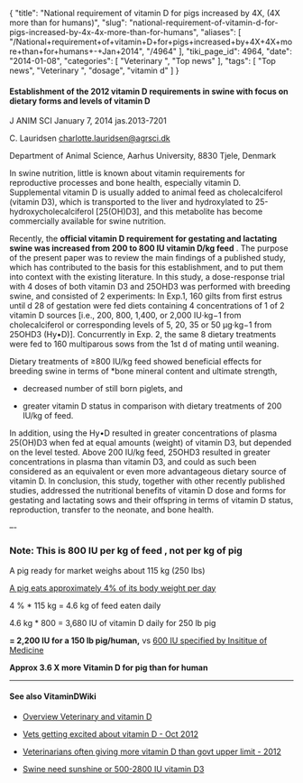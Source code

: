 {
    "title": "National requirement of vitamin D for pigs increased by 4X, (4X more than for humans)",
    "slug": "national-requirement-of-vitamin-d-for-pigs-increased-by-4x-4x-more-than-for-humans",
    "aliases": [
        "/National+requirement+of+vitamin+D+for+pigs+increased+by+4X+4X+more+than+for+humans+-+Jan+2014",
        "/4964"
    ],
    "tiki_page_id": 4964,
    "date": "2014-01-08",
    "categories": [
        "Veterinary ",
        "Top news"
    ],
    "tags": [
        "Top news",
        "Veterinary ",
        "dosage",
        "vitamin d"
    ]
}


#### Establishment of the 2012 vitamin D requirements in swine with focus on dietary forms and levels of vitamin D

J ANIM SCI January 7, 2014 jas.2013-7201

C. Lauridsen charlotte.lauridsen@agrsci.dk

Department of Animal Science, Aarhus University, 8830 Tjele, Denmark

In swine nutrition, little is known about vitamin requirements for reproductive processes and bone health, especially vitamin D. Supplemental vitamin D is usually added to animal feed as cholecalciferol (vitamin D3), which is transported to the liver and hydroxylated to 25-hydroxycholecalciferol <span>[25(OH)D3]</span>, and this metabolite has become commercially available for swine nutrition. 

Recently, the  **official vitamin D requirement for gestating and lactating swine was increased from 200 to 800 IU vitamin D/kg feed** . The purpose of the present paper was to review the main findings of a published study, which has contributed to the basis for this establishment, and to put them into context with the existing literature. In this study, a dose-response trial with 4 doses of both vitamin D3 and 25OHD3 was performed with breeding swine, and consisted of 2 experiments: In Exp.1, 160 gilts from first estrus until d 28 of gestation were fed diets containing 4 concentrations of 1 of 2 vitamin D sources <span>[i.e., 200, 800, 1,400, or 2,000 IU·kg−1 from cholecalciferol or corresponding levels of 5, 20, 35 or 50 μg·kg−1 from 25OHD3 (Hy•D)]</span>. Concurrently in Exp. 2, the same 8 dietary treatments were fed to 160 multiparous sows from the 1st d of mating until weaning. 

Dietary treatments of ≥800 IU/kg feed showed beneficial effects for breeding swine in terms of *bone mineral content and ultimate strength, 

* decreased number of still born piglets, and 

* greater vitamin D status in comparison with dietary treatments of 200 IU/kg of feed. 

In addition, using the Hy•D resulted in greater concentrations of plasma 25(OH)D3 when fed at equal amounts (weight) of vitamin D3, but depended on the level tested. Above 200 IU/kg feed, 25OHD3 resulted in greater concentrations in plasma than vitamin D3, and could as such been considered as an equivalent or even more advantageous dietary source of vitamin D. In conclusion, this study, together with other recently published studies, addressed the nutritional benefits of vitamin D dose and forms for gestating and lactating sows and their offspring in terms of vitamin D status, reproduction, transfer to the neonate, and bone health.

–-

### Note: This is 800 IU per kg of  **feed** , not per kg of pig

A pig ready for market weighs about 115 kg (250 lbs)

[A pig eats approximately 4% of its body weight per day](http://www.thepigsite.com/stockstds/18/daily-feed-intake%20) 

4 % * 115 kg = 4.6 kg of feed eaten daily

4.6 kg * 800 = 3,680 IU of vitamin D daily for 250 lb pig

 **= 2,200 IU  for a 150 lb pig/human,**  vs [600 IU specified by Insititue of Medicine](/tags/600-iu-specified-by-insititue-of-medicine.html)

 **Approx 3.6 X more Vitamin D for pig than for human** 

---

#### See also VitaminDWiki

* [Overview Veterinary and vitamin D](/posts/overview-veterinary-and-vitamin-d) 

* [Vets getting excited about vitamin D - Oct 2012](/posts/vets-getting-excited-about-vitamin-d)

* [Veterinarians often giving more vitamin D than govt upper limit - 2012](/posts/veterinarians-often-giving-more-vitamin-d-than-govt-upper-limit-2012)

* [Swine need sunshine or 500-2800 IU vitamin D3](/posts/swine-need-sunshine-or-500-2800-iu-vitamin-d3)
